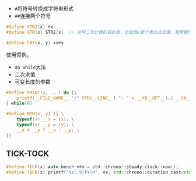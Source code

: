 
+ `#`将符号转换成字符串形式
+ `##`连接两个符号

```c++
#define STR2(x) #x
#define STR(x) STR2(x)  // 这样二次计算的目的是，比如我x是个表达式求值，我需要得到这个值的字符串，而不是表达式的字符串

#define CAT(x, y) x##y
```

使用惯例。
+ `do while`大法
+ 二次求值
+ 可变长度的参数

```c
#define PRINT(x, ...) do {\
	printf(__FILE_NAME__ ":" STR(__LINE__) ": " x __VA__OPT__(,) __VA__ARGS__);\
} while(0)
```

```c
#define MIN(x, y) ({ \
	typeof(x) __x = (x); \
	typeof(y) __y = (y); \
	__x < __y ? __x : __y; \
})
```


## TICK-TOCK

```c++
#define TICK(x) auto bench_##x = std::chrono::steady_clock::now();
#define TOCK(x) printf("%s: %lfs\n", #x, std::chrono::duration_cast<std::chrono::duration<double>>(std::chrono::steady_clock::now() - bench_##x).count());

```